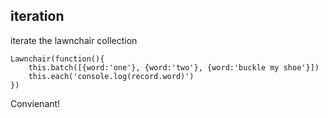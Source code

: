 iteration
---

iterate the lawnchair collection

    Lawnchair(function(){
        this.batch([{word:'one'}, {word:'two'}, {word:'buckle my shoe'}])
        this.each('console.log(record.word)')
    })

Convienant! 

